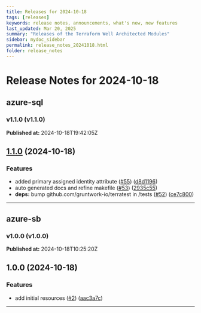 ```yaml
---
title: Releases for 2024-10-18
tags: [releases]
keywords: release notes, announcements, what's new, new features
last_updated: Mar 20, 2025
summary: "Releases of the Terraform Well Architected Modules"
sidebar: mydoc_sidebar
permalink: release_notes_20241018.html
folder: release_notes
---
```


# Release Notes for 2024-10-18

## azure-sql
### v1.1.0 (v1.1.0)
**Published at:** 2024-10-18T19:42:05Z

## [1.1.0](https://github.com/CloudNationHQ/terraform-azure-sql/compare/v1.0.0...v1.1.0) (2024-10-18)


### Features

* added primary assigned identity attribute ([#55](https://github.com/CloudNationHQ/terraform-azure-sql/issues/55)) ([d8d1196](https://github.com/CloudNationHQ/terraform-azure-sql/commit/d8d1196c9b9194ba4883eb3c90f229d3fae03182))
* auto generated docs and refine makefile ([#53](https://github.com/CloudNationHQ/terraform-azure-sql/issues/53)) ([2935c55](https://github.com/CloudNationHQ/terraform-azure-sql/commit/2935c55a8c0201b6ba88a9c49690af44b2aabf16))
* **deps:** bump github.com/gruntwork-io/terratest in /tests ([#52](https://github.com/CloudNationHQ/terraform-azure-sql/issues/52)) ([ce7c800](https://github.com/CloudNationHQ/terraform-azure-sql/commit/ce7c80081c423c25bf56cdefc1b491ab742bd681))

---

## azure-sb
### v1.0.0 (v1.0.0)
**Published at:** 2024-10-18T10:25:20Z

## 1.0.0 (2024-10-18)


### Features

* add initial resources ([#2](https://github.com/CloudNationHQ/terraform-azure-sb/issues/2)) ([aac3a7c](https://github.com/CloudNationHQ/terraform-azure-sb/commit/aac3a7c1c40c7b8f2b2da9ed3419bf3e879c1724))

---

